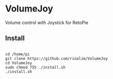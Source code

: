 # VolumeJoy
Volume control with Joystick for RetoPie

## Install
<pre><code>
cd /home/pi
git clone https://github.com/rinalim/VolumeJoy
cd VolumeJoy
sudo chmod 755 ./install.sh
./install.sh
</code></pre>

